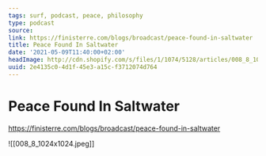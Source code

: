 ```yaml
---
tags: surf, podcast, peace, philosophy
type: podcast
source:
link: https://finisterre.com/blogs/broadcast/peace-found-in-saltwater
title: Peace Found In Saltwater
date: '2021-05-09T11:40:00+02:00'
headImage: http://cdn.shopify.com/s/files/1/1074/5128/articles/008_8_1024x1024.jpg?v=1616152049
uuid: 2e4135c0-4d1f-45e3-a15c-f3712074d764
---
```


# Peace Found In Saltwater
https://finisterre.com/blogs/broadcast/peace-found-in-saltwater

![[008_8_1024x1024.jpeg]]
